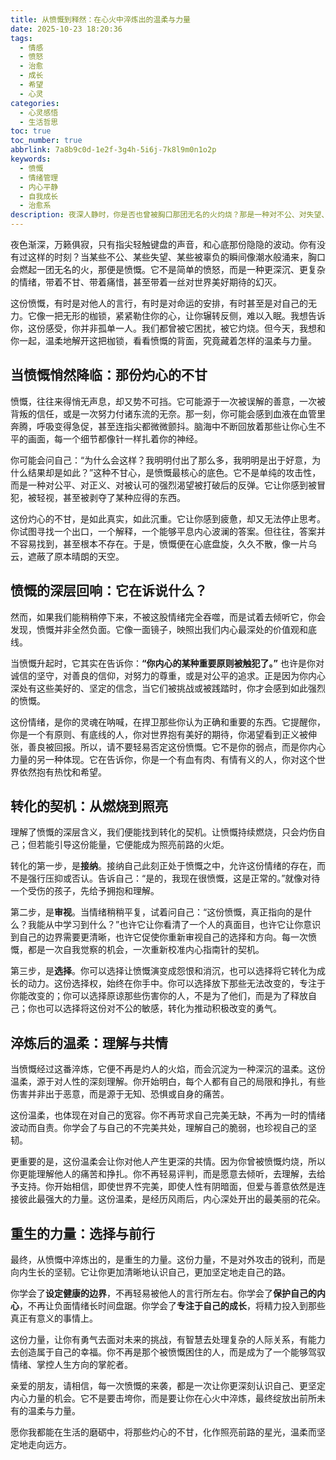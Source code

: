 ```yaml
---
title: 从愤慨到释然：在心火中淬炼出的温柔与力量
date: 2025-10-23 18:20:36
tags:
  - 情感
  - 愤怒
  - 治愈
  - 成长
  - 希望
  - 心灵
categories:
  - 心灵感悟
  - 生活哲思
toc: true
toc_number: true
abbrlink: 7a8b9c0d-1e2f-3g4h-5i6j-7k8l9m0n1o2p
keywords:
  - 愤慨
  - 情绪管理
  - 内心平静
  - 自我成长
  - 治愈系
description: 夜深人静时，你是否也曾被胸口那团无名的火灼烧？那是一种对不公、对失望、对被辜负的愤慨。它来势汹汹，让人难以平静。但我想告诉你，这份看似负面的情绪，并非全然无用。它像一面镜子，映照出我们内心最珍视的价值；它更像一把火，若能善用，便能淬炼出前所未有的温柔与力量。今天，让我们一起走进这份复杂的情绪，学会如何与它共处，最终找到内心的平静与光亮。
---
```


夜色渐深，万籁俱寂，只有指尖轻触键盘的声音，和心底那份隐隐的波动。你有没有过这样的时刻？当某些不公、某些失望、某些被辜负的瞬间像潮水般涌来，胸口会燃起一团无名的火，那便是愤慨。它不是简单的愤怒，而是一种更深沉、更复杂的情绪，带着不甘、带着痛惜，甚至带着一丝对世界美好期待的幻灭。

这份愤慨，有时是对他人的言行，有时是对命运的安排，有时甚至是对自己的无力。它像一把无形的枷锁，紧紧勒住你的心，让你辗转反侧，难以入眠。我想告诉你，这份感受，你并非孤单一人。我们都曾被它困扰，被它灼烧。但今天，我想和你一起，温柔地解开这把枷锁，看看愤慨的背面，究竟藏着怎样的温柔与力量。

## 当愤慨悄然降临：那份灼心的不甘

愤慨，往往来得悄无声息，却又势不可挡。它可能源于一次被误解的善意，一次被背叛的信任，或是一次努力付诸东流的无奈。那一刻，你可能会感到血液在血管里奔腾，呼吸变得急促，甚至连指尖都微微颤抖。脑海中不断回放着那些让你心生不平的画面，每一个细节都像针一样扎着你的神经。

你可能会问自己：“为什么会这样？我明明付出了那么多，我明明是出于好意，为什么结果却是如此？”这种不甘心，是愤慨最核心的底色。它不是单纯的攻击性，而是一种对公平、对正义、对被认可的强烈渴望被打破后的反弹。它让你感到被冒犯，被轻视，甚至被剥夺了某种应得的东西。

这份灼心的不甘，是如此真实，如此沉重。它让你感到疲惫，却又无法停止思考。你试图寻找一个出口，一个解释，一个能够平息内心波澜的答案。但往往，答案并不容易找到，甚至根本不存在。于是，愤慨便在心底盘旋，久久不散，像一片乌云，遮蔽了原本晴朗的天空。

## 愤慨的深层回响：它在诉说什么？

然而，如果我们能稍稍停下来，不被这股情绪完全吞噬，而是试着去倾听它，你会发现，愤慨并非全然负面。它像一面镜子，映照出我们内心最深处的价值观和底线。

当愤慨升起时，它其实在告诉你：**“你内心的某种重要原则被触犯了。”** 也许是你对诚信的坚守，对善良的信仰，对努力的尊重，或是对公平的追求。正是因为你内心深处有这些美好的、坚定的信念，当它们被挑战或被践踏时，你才会感到如此强烈的愤慨。

这份情绪，是你的灵魂在呐喊，在捍卫那些你认为正确和重要的东西。它提醒你，你是一个有原则、有底线的人，你对世界抱有美好的期待，你渴望看到正义被伸张，善良被回报。所以，请不要轻易否定这份愤慨。它不是你的弱点，而是你内心力量的另一种体现。它在告诉你，你是一个有血有肉、有情有义的人，你对这个世界依然抱有热忱和希望。

## 转化的契机：从燃烧到照亮

理解了愤慨的深层含义，我们便能找到转化的契机。让愤慨持续燃烧，只会灼伤自己；但若能引导这份能量，它便能成为照亮前路的火炬。

转化的第一步，是**接纳**。接纳自己此刻正处于愤慨之中，允许这份情绪的存在，而不是强行压抑或否认。告诉自己：“是的，我现在很愤慨，这是正常的。”就像对待一个受伤的孩子，先给予拥抱和理解。

第二步，是**审视**。当情绪稍稍平复，试着问自己：“这份愤慨，真正指向的是什么？我能从中学习到什么？”也许它让你看清了一个人的真面目，也许它让你意识到自己的边界需要更清晰，也许它促使你重新审视自己的选择和方向。每一次愤慨，都是一次自我觉察的机会，一次重新校准内心指南针的契机。

第三步，是**选择**。你可以选择让愤慨演变成怨恨和消沉，也可以选择将它转化为成长的动力。这份选择权，始终在你手中。你可以选择放下那些无法改变的，专注于你能改变的；你可以选择原谅那些伤害你的人，不是为了他们，而是为了释放自己；你也可以选择将这份对不公的敏感，转化为推动积极改变的勇气。

## 淬炼后的温柔：理解与共情

当愤慨经过这番淬炼，它便不再是灼人的火焰，而会沉淀为一种深沉的温柔。这份温柔，源于对人性的深刻理解。你开始明白，每个人都有自己的局限和挣扎，有些伤害并非出于恶意，而是源于无知、恐惧或自身的痛苦。

这份温柔，也体现在对自己的宽容。你不再苛求自己完美无缺，不再为一时的情绪波动而自责。你学会了与自己的不完美共处，理解自己的脆弱，也珍视自己的坚韧。

更重要的是，这份温柔会让你对他人产生更深的共情。因为你曾被愤慨灼烧，所以你更能理解他人的痛苦和挣扎。你不再轻易评判，而是愿意去倾听，去理解，去给予支持。你开始相信，即使世界不完美，即使人性有阴暗面，但爱与善意依然是连接彼此最强大的力量。这份温柔，是经历风雨后，内心深处开出的最美丽的花朵。

## 重生的力量：选择与前行

最终，从愤慨中淬炼出的，是重生的力量。这份力量，不是对外攻击的锐利，而是向内生长的坚韧。它让你更加清晰地认识自己，更加坚定地走自己的路。

你学会了**设定健康的边界**，不再轻易被他人的言行所左右。你学会了**保护自己的内心**，不再让负面情绪长时间盘踞。你学会了**专注于自己的成长**，将精力投入到那些真正有意义的事情上。

这份力量，让你有勇气去面对未来的挑战，有智慧去处理复杂的人际关系，有能力去创造属于自己的幸福。你不再是那个被愤慨困住的人，而是成为了一个能够驾驭情绪、掌控人生方向的掌舵者。

亲爱的朋友，请相信，每一次愤慨的来袭，都是一次让你更深刻认识自己、更坚定内心力量的机会。它不是要击垮你，而是要让你在心火中淬炼，最终绽放出前所未有的温柔与力量。

愿你我都能在生活的磨砺中，将那些灼心的不甘，化作照亮前路的星光，温柔而坚定地走向远方。